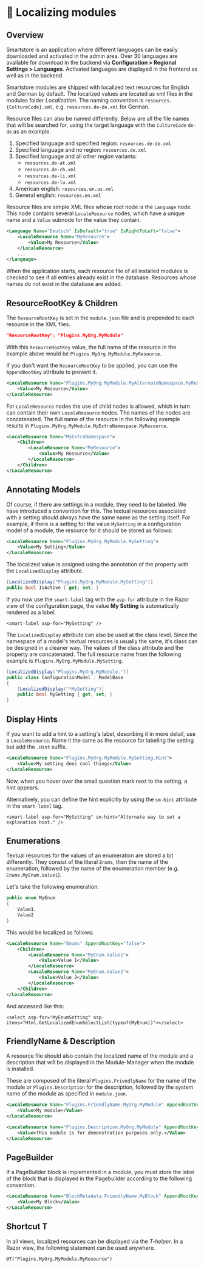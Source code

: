 # 🥚 Localizing modules

## Overview

Smartstore is an application where different languages can be easily downloaded and activated in the admin area. Over 30 languages are available for download in the backend via **Configuration > Regional Settings > Languages**. Activated languages are displayed in the frontend as well as in the backend.

Smartstore modules are shipped with localized text resources for English and German by default. The localized values are located as xml files in the modules folder _Localization_. The naming convention is `resources.{CultureCode}.xml`, e.g. `resources.de-de.xml` for German.

Resource files can also be named differently. Below are all the file names that will be searched for, using the target language with the `CultureCode` `de-de` as an example.

1. Specified language and specified region: `resources.de-de.xml`
2. Specified language and no region: `resources.de.xml`
3. Specified language and all other region variants:
   * `resources.de-at.xml`
   * `resources.de-ch.xml`
   * `resources.de-li.xml`
   * `resources.de-lu.xml`
4. American english: `resources.en.us.xml`
5. General english: `resources.en.xml`

Resource files are simple XML files whose root node is the `Language` node. This node contains several `LocaleResource` nodes, which have a unique name and a `Value` subnode for the value they contain.

```xml
<Language Name="Deutsch" IsDefault="true" IsRightToLeft="false">
    <LocaleResource Name="MyResource">
        <Value>My Resource</Value>
    </LocaleResource>
	...
</Language>
```

When the application starts, each resource file of all installed modules is checked to see if all entries already exist in the database. Resources whose names do not exist in the database are added.

## ResourceRootKey & Children

The `ResourceRootKey` is set in the `module.json` file and is prepended to each resource in the XML files.

```json
"ResourceRootKey": "Plugins.MyOrg.MyModule"
```

With this `ResourceRootKey` value, the full name of the resource in the example above would be `Plugins.MyOrg.MyModule.MyResource`.

If you don't want the `ResourceRootKey` to be applied, you can use the `AppendRootKey` attribute to prevent it.

```xml
<LocaleResource Name="Plugins.MyOrg.MyModule.MyAlternateNamespace.MyResource" AppendRootKey="false">
    <Value>My Resource</Value>
</LocaleResource>
```

For `LocaleResource` nodes the use of child nodes is allowed, which in turn can contain their own `LocaleResource` nodes. The names of the nodes are concatenated. The full name of the resource in the following example results in `Plugins.MyOrg.MyModule.MyExtraNamespace.MyResource`.

```xml
<LocaleResource Name="MyExtraNamespace">
    <Children>
        <LocaleResource Name="MyResource">
            <Value>My Resource</Value>
        </LocaleResource>
    </Children>
</LocaleResource>
```

## Annotating Models

Of course, if there are settings in a module, they need to be labeled. We have introduced a convention for this. The textual resources associated with a setting should always have the same name as the setting itself. For example, if there is a setting for the value `MySetting` in a configuration model of a module, the resource for it should be stored as follows:

```xml
<LocaleResource Name="Plugins.MyOrg.MyModule.MySetting">
    <Value>My Setting</Value>
</LocaleResource>
```

The localized value is assigned using the annotation of the property with the `LocalizedDisplay` attribute.

```csharp
[LocalizedDisplay("Plugins.MyOrg.MyModule.MySetting")]
public bool IsActive { get; set; }
```

If you now use the `smart-label` tag with the `asp-for` attribute in the Razor view of the configuration page, the value **My Setting** is automatically rendered as a label.

```cshtml
<smart-label asp-for="MySetting" />
```

The `LocalizedDisplay` attribute can also be used at the class level. Since the namespace of a model's textual resources is usually the same, it's class can be designed in a cleaner way. The values of the class attribute and the property are concatenated. The full resource name from the following example is `Plugins.MyOrg.MyModule.MySetting`.

```csharp
[LocalizedDisplay("Plugins.MyOrg.MyModule.")]
public class ConfigurationModel : ModelBase
{
    [LocalizedDisplay("*MySetting")]
    public bool MySetting { get; set; }
}
```

## Display Hints

If you want to add a hint to a setting's label, describing it in more detail, use a `LocaleResource`. Name it the same as the resource for labeling the setting but add the `.Hint` suffix.

```xml
<LocaleResource Name="Plugins.MyOrg.MyModule.MySetting.Hint">
    <Value>My setting does cool things</Value>
</LocaleResource>   
```

Now, when you hover over the small question mark next to the setting, a hint appears.

Alternatively, you can define the hint explicitly by using the `sm-hint` attribute in the `smart-label` tag.

```cshtml
<smart-label asp-for="MySetting" sm-hint="Alternate way to set a explanation hint." />
```

## Enumerations

Textual resources for the values of an enumeration are stored a bit differently. They consist of the literal `Enums`, then the name of the enumeration, followed by the name of the enumeration member (e.g. `Enums.MyEnum.Value1`).

Let's take the following enumeration:

```csharp
public enum MyEnum
{
    Value1,
    Value2
}  
```

This would be localized as follows:

```xml
<LocaleResource Name="Enums" AppendRootKey="false">
    <Children>
        <LocaleResource Name="MyEnum.Value1">
            <Value>Value 1</Value>
        </LocaleResource>
        <LocaleResource Name="MyEnum.Value2">
            <Value>Value 2</Value>
        </LocaleResource>
    </Children>
</LocaleResource>
```

And accessed like this:

```cshtml
<select asp-for="MyEnumSetting" asp-items="Html.GetLocalizedEnumSelectList(typeof(MyEnum))"></select>
```

## FriendlyName & Description

A resource file should also contain the localized name of the module and a description that will be displayed in the Module-Manager when the module is installed.

These are composed of the literal `Plugins.FriendlyName` for the name of the module or `Plugins.Description` for the description, followed by the system name of the module as specified in `module.json`.

```xml
<LocaleResource Name="Plugins.FriendlyName.MyOrg.MyModule" AppendRootKey="false">
    <Value>My module</Value>
</LocaleResource>  

<LocaleResource Name="Plugins.Description.MyOrg.MyModule" AppendRootKey="false">
    <Value>This module is for demonstration purposes only.</Value>
</LocaleResource>  
```

## PageBuilder

If a PageBuilder block is implemented in a module, you must store the label of the block that is displayed in the Pagebuilder according to the following convention.

```xml
<LocaleResource Name="BlockMetadata.FriendlyName.MyBlock" AppendRootKey="false">
    <Value>My Block</Value>
</LocaleResource>
```

## Shortcut T

In all views, localized resources can be displayed via the _T-helper_. In a Razor view, the following statement can be used anywhere.

```cshtml
@T("Plugins.MyOrg.MyModule.MyResource")
```
